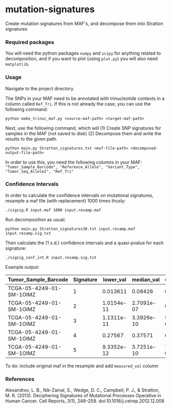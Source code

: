 # mutation-signatures
Create mutation signatures from MAF's, and decompose them into Stratton signatures

### Required packages ###

You will need the python packages `numpy` and `scipy` for anything related to decomposition, and if you want to plot (using `plot.py`) you will also need `matplotlib`.

### Usage ###

Navigate to the project directory.

The SNPs in your MAF need to be annotated with trinucleotide contexts in a column called ```Ref_Tri```. If this is not already the case, you can use the following command:  
```
python make_trinuc_maf.py <source-maf-path> <target-maf-path>
```

Next, use the following command, which will (1) Create SNP signatures for samples in the MAF (not saved to disk) (2) Decompose them and write the results to the given path.
```
python main.py Stratton_signatures.txt <maf-file-path> <decomposed-output-file-path>
```

In order to use this, you need the following columns in your MAF:  
```"Tumor_Sample_Barcode", "Reference_Allele", "Variant_Type", "Tumor_Seq_Allele2", "Ref_Tri"```

### Confidence Intervals ###

In order to calculate the confidence intervals on mutational signatures, resample a maf file (with replacement) 1000 times thusly:

    ./sigsig.R input.maf 1000 input.resamp.maf

Run decomposition as usual:

    python main.py Stratton_signatures30.txt input.resamp.maf input.resamp.sig.txt
    
Then calculate the (1 s.d.) confidence intervals and a quasi-pvalue for each signature:

    ./sigsig_conf_int.R input.resamp.sig.txt

Example output:

Tumor_Sample_Barcode | Signature | lower_val | median_val | upper_val | quasi_pvalue
--- | --- | --- | --- | --- | ---
TCGA-05-4249-01-SM-1OIMZ | 1 | 0.013611 | 0.08426 | 0.13959 | 0.12098
TCGA-05-4249-01-SM-1OIMZ | 2 | 1.0154e-11 | 2.7091e-07 | 0.018698 | 0.50322
TCGA-05-4249-01-SM-1OIMZ | 3 | 1.1311e-11 | 3.3926e-10 | 5.4924e-07 | 0.84942
TCGA-05-4249-01-SM-1OIMZ | 4 | 0.27567 | 0.37571 | 0.46896 | 0
TCGA-05-4249-01-SM-1OIMZ | 5 | 9.3352e-12 | 3.7251e-10 | 7.1719e-09 | 0.95238

To do: include original maf in the resample and add `measured_val` column

### References ###
Alexandrov, L. B., Nik-Zainal, S., Wedge, D. C., Campbell, P. J., & Stratton, M. R. (2013). Deciphering Signatures of Mutational Processes Operative in Human Cancer. Cell Reports, 3(1), 246–259. doi:10.1016/j.celrep.2012.12.008
